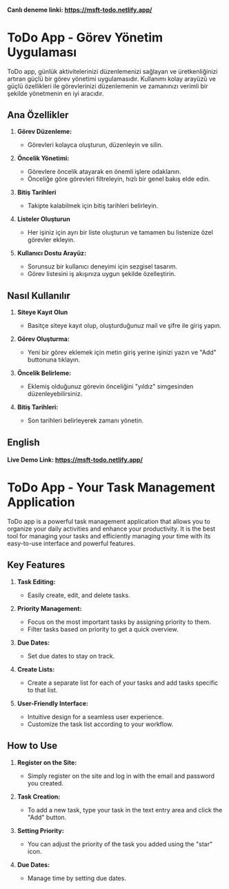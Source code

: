 #### Canlı deneme linki: https://msft-todo.netlify.app/

# ToDo App - Görev Yönetim Uygulaması

ToDo app, günlük aktivitelerinizi düzenlemenizi sağlayan ve üretkenliğinizi artıran güçlü bir görev yönetimi uygulamasıdır. Kullanımı kolay arayüzü ve güçlü özellikleri ile görevlerinizi düzenlemenin ve zamanınızı verimli bir şekilde yönetmenin en iyi aracıdır.

## Ana Özellikler

1. **Görev Düzenleme:**
   - Görevleri kolayca oluşturun, düzenleyin ve silin.

2. **Öncelik Yönetimi:**
   - Görevlere öncelik atayarak en önemli işlere odaklanın.
   - Önceliğe göre görevleri filtreleyin, hızlı bir genel bakış elde edin.
     
3. **Bitiş Tarihleri**
   - Takipte kalabilmek için bitiş tarihleri belirleyin.

4. **Listeler Oluşturun**
   - Her işiniz için ayrı bir liste oluşturun ve tamamen bu listenize özel görevler ekleyin.
     
5. **Kullanıcı Dostu Arayüz:**
   - Sorunsuz bir kullanıcı deneyimi için sezgisel tasarım.
   - Görev listesini iş akışınıza uygun şekilde özelleştirin.

## Nasıl Kullanılır
1. **Siteye Kayıt Olun**
   - Basitçe siteye kayıt olup, oluşturduğunuz mail ve şifre ile giriş yapın.

2. **Görev Oluşturma:**
   - Yeni bir görev eklemek için metin giriş yerine işinizi yazın ve "Add" buttonuna tıklayın.

3. **Öncelik Belirleme:**
   - Eklemiş olduğunuz görevin önceliğini "yıldız" simgesinden düzenleyebilirsiniz.

4. **Bitiş Tarihleri:**
   - Son tarihleri belirleyerek zamanı yönetin.


## English

#### Live Demo Link: https://msft-todo.netlify.app/

# ToDo App - Your Task Management Application

ToDo app is a powerful task management application that allows you to organize your daily activities and enhance your productivity. It is the best tool for managing your tasks and efficiently managing your time with its easy-to-use interface and powerful features.

## Key Features

1. **Task Editing:**
   - Easily create, edit, and delete tasks.

2. **Priority Management:**
   - Focus on the most important tasks by assigning priority to them.
   - Filter tasks based on priority to get a quick overview.

3. **Due Dates:**
   - Set due dates to stay on track.

4. **Create Lists:**
   - Create a separate list for each of your tasks and add tasks specific to that list.

5. **User-Friendly Interface:**
   - Intuitive design for a seamless user experience.
   - Customize the task list according to your workflow.

## How to Use
1. **Register on the Site:**
   - Simply register on the site and log in with the email and password you created.

2. **Task Creation:**
   - To add a new task, type your task in the text entry area and click the "Add" button.

3. **Setting Priority:**
   - You can adjust the priority of the task you added using the "star" icon.

4. **Due Dates:**
   - Manage time by setting due dates.
